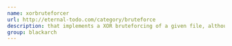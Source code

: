 ```yaml
---
name: xorbruteforcer
url: http://eternal-todo.com/category/bruteforce
description: that implements a XOR bruteforcing of a given file, although a specific key can be used too. URL : http://eternal-todo.com/category/bruteforce Groups : blackarch blackarch-crypto blackarch-cracker
group: blackarch
---
```

